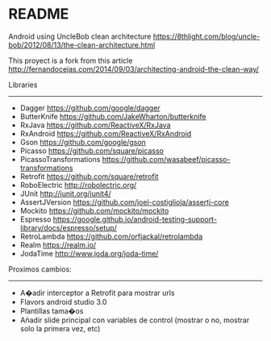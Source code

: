 # README #

Android using UncleBob clean architecture https://8thlight.com/blog/uncle-bob/2012/08/13/the-clean-architecture.html

This proyect is a fork from this article http://fernandocejas.com/2014/09/03/architecting-android-the-clean-way/

Libraries
********************
- Dagger https://github.com/google/dagger
- ButterKnife https://github.com/JakeWharton/butterknife
- RxJava https://github.com/ReactiveX/RxJava
- RxAndroid https://github.com/ReactiveX/RxAndroid
- Gson https://github.com/google/gson
- Picasso https://github.com/square/picasso
- PicassoTransformations https://github.com/wasabeef/picasso-transformations
- Retrofit https://github.com/square/retrofit
- RoboElectric http://robolectric.org/
- JUnit http://junit.org/junit4/
- AssertJVersion https://github.com/joel-costigliola/assertj-core
- Mockito https://github.com/mockito/mockito
- Espresso https://google.github.io/android-testing-support-library/docs/espresso/setup/
- RetroLambda https://github.com/orfjackal/retrolambda
- Realm https://realm.io/
- JodaTime http://www.joda.org/joda-time/

Proximos cambios: 
*********************************
* A�adir interceptor a Retrofit para mostrar urls
* Flavors android studio 3.0
* Plantillas tama�os
* Añadir slide principal con variables de control (mostrar o no, mostrar solo la primera vez, etc)